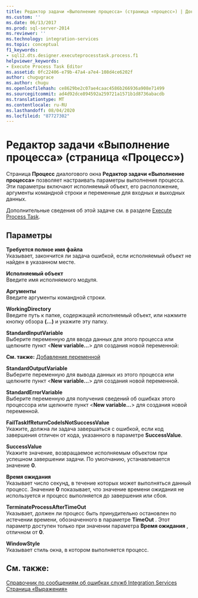 ```yaml
---
title: Редактор задачи «Выполнение процесса» (страница «процесс») | Документация Майкрософт
ms.custom: ''
ms.date: 06/13/2017
ms.prod: sql-server-2014
ms.reviewer: ''
ms.technology: integration-services
ms.topic: conceptual
f1_keywords:
- sql12.dts.designer.executeprocesstask.process.f1
helpviewer_keywords:
- Execute Process Task Editor
ms.assetid: 0fc22406-e79b-47a4-a7e4-108d4ce6202f
author: chugugrace
ms.author: chugu
ms.openlocfilehash: ce8629be2c07ae4caac4586b266936a908e71499
ms.sourcegitcommit: ad4d92dce894592a259721a1571b1d8736abacdb
ms.translationtype: MT
ms.contentlocale: ru-RU
ms.lasthandoff: 08/04/2020
ms.locfileid: "87727302"
---
```

# <a name="execute-process-task-editor-process-page"></a>Редактор задачи «Выполнение процесса» (страница «Процесс»)
  Страница **Процесс** диалогового окна **Редактор задачи «Выполнение процесса»** позволяет настраивать параметры выполнения процесса. Эти параметры включают исполняемый объект, его расположение, аргументы командной строки и переменные для входных и выходных данных.  
  
 Дополнительные сведения об этой задаче см. в разделе [Execute Process Task](control-flow/execute-process-task.md).  
  
## <a name="options"></a>Параметры  
 **Требуется полное имя файла**  
 Указывает, закончится ли задача ошибкой, если исполняемый объект не найден в указанном месте.  
  
 **Исполняемый объект**  
 Введите имя исполняемого модуля.  
  
 **Аргументы**  
 Введите аргументы командной строки.  
  
 **WorkingDirectory**  
 Введите путь к папке, содержащей исполняемый объект, или нажмите кнопку обзора **(...)** и укажите эту папку.  
  
 **StandardInputVariable**  
 Выберите переменную для ввода данных для этого процесса или щелкните пункт \<**New variable...**> для создания новой переменной:  
  
 **См. также:**  [Добавление переменной](../../2014/integration-services/add-variable.md)  
  
 **StandardOutputVariable**  
 Выберите переменную для вывода данных из этого процесса или щелкните пункт \<**New variable...**> для создания новой переменной.  
  
 **StandardErrorVariable**  
 Выберите переменную для получения сведений об ошибках этого процессора или щелкните пункт \<**New variable...**> для создания новой переменной.  
  
 **FailTaskIfReturnCodeIsNotSuccessValue**  
 Укажите, должна ли задача завершаться с ошибкой, если код завершения отличен от кода, указанного в параметре **SuccessValue**.  
  
 **SuccessValue**  
 Укажите значение, возвращаемое исполняемым объектом при успешном завершении задачи. По умолчанию, устанавливается значение **0**.  
  
 **Время ожидания**  
 Указывает число секунд, в течение которых может выполняться данный процесс. Значение **0** показывает, что значение времени ожидания не используется и процесс выполняется до завершения или сбоя.  
  
 **TerminateProcessAfterTimeOut**  
 Указывает, должен ли процесс быть принудительно остановлен по истечении времени, обозначенного в параметре **TimeOut** . Этот параметр доступен только при значении параметра **Время ожидания** , отличном от **0**.  
  
 **WindowStyle**  
 Указывает стиль окна, в котором выполняется процесс.  
  
## <a name="see-also"></a>См. также:  
 [Справочник по сообщениям об ошибках служб Integration Services](../../2014/integration-services/integration-services-error-and-message-reference.md)   
 [Страница «Выражения»](expressions/expressions-page.md)  
  
  

